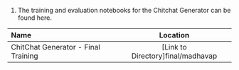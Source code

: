 1. The training and evaluation notebooks for the Chitchat Generator can be found here. 

| Name                               | Location                                |
|:-----------------------------------|:---------------------------------------:|
| ChitChat Generator - Final Training| [Link to Directory]final/madhavap       |
